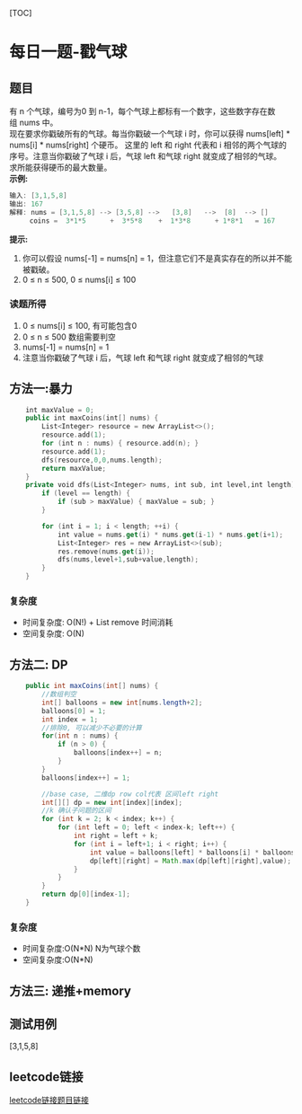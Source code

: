 [TOC]

# 每日一题-戳气球

## 题目
有 n 个气球，编号为0 到 n-1，每个气球上都标有一个数字，这些数字存在数组 nums 中。  
现在要求你戳破所有的气球。每当你戳破一个气球 i 时，你可以获得 nums[left] * nums[i] * nums[right] 个硬币。 这里的 left 和 right 代表和 i 相邻的两个气球的序号。注意当你戳破了气球 i 后，气球 left 和气球 right 就变成了相邻的气球。  
求所能获得硬币的最大数量。  
**示例:**  
```java
输入: [3,1,5,8]
输出: 167 
解释: nums = [3,1,5,8] --> [3,5,8] -->   [3,8]   -->  [8]  --> []
     coins =  3*1*5      +  3*5*8    +  1*3*8      + 1*8*1   = 167
```

**提示:**
1. 你可以假设 nums[-1] = nums[n] = 1，但注意它们不是真实存在的所以并不能被戳破。
2. 0 ≤ n ≤ 500, 0 ≤ nums[i] ≤ 100

### 读题所得
1. 0 ≤ nums[i] ≤ 100, 有可能包含0
2. 0 ≤ n ≤ 500 数组需要判空
3. nums[-1] = nums[n] = 1
4. 注意当你戳破了气球 i 后，气球 left 和气球 right 就变成了相邻的气球

## 方法一:暴力
```swift
    int maxValue = 0;
    public int maxCoins(int[] nums) {
        List<Integer> resource = new ArrayList<>();
        resource.add(1);
        for (int n : nums) { resource.add(n); }
        resource.add(1);
        dfs(resource,0,0,nums.length);
        return maxValue;
    }
    private void dfs(List<Integer> nums, int sub, int level,int length) {
        if (level == length) {
            if (sub > maxValue) { maxValue = sub; }
        }

        for (int i = 1; i < length; ++i) {
            int value = nums.get(i) * nums.get(i-1) * nums.get(i+1);
            List<Integer> res = new ArrayList<>(sub);
            res.remove(nums.get(i));
            dfs(nums,level+1,sub+value,length);
        }
    }
```
### 复杂度
* 时间复杂度: O(N!) + List remove 时间消耗
* 空间复杂度: O(N)

## 方法二: DP
```java
    public int maxCoins(int[] nums) {
        //数组判空
        int[] balloons = new int[nums.length+2];
        balloons[0] = 1;
        int index = 1;
        //排除0, 可以减少不必要的计算
        for(int n : nums) {
            if (n > 0) {
                balloons[index++] = n;
            }
        }
        balloons[index++] = 1;

        //base case, 二维dp row col代表 区间left right
        int[][] dp = new int[index][index];
        //k 确认子问题的区间
        for (int k = 2; k < index; k++) {
            for (int left = 0; left < index-k; left++) {
                int right = left + k;
                for (int i = left+1; i < right; i++) {
                    int value = balloons[left] * balloons[i] * balloons[right] + dp[left][i] + dp[i][right];
                    dp[left][right] = Math.max(dp[left][right],value);
                }
            }
        }
        return dp[0][index-1];
    }
```
### 复杂度
* 时间复杂度:O(N*N) N为气球个数
* 空间复杂度:O(N*N)

## 方法三: 递推+memory

## 测试用例
[3,1,5,8]  

## leetcode链接
[leetcode链接题目链接](https://leetcode-cn.com/problems/burst-balloons)  